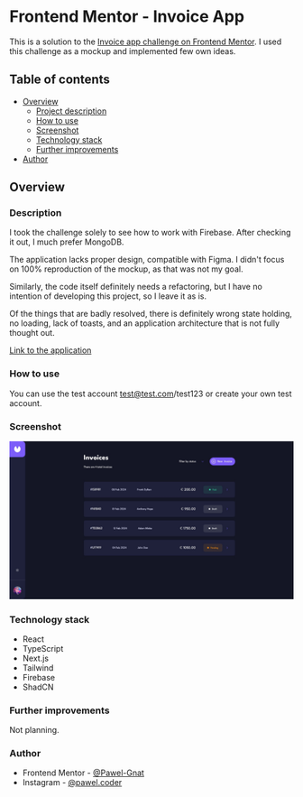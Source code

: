# Frontend Mentor - Invoice App

This is a solution to the [Invoice app challenge on Frontend Mentor](https://www.frontendmentor.io/challenges/invoice-app-i7KaLTQjl). I used this challenge as a mockup and implemented few own ideas.

## Table of contents

- [Overview](#overview)
  - [Project description](#description)
  - [How to use](#how-to-use)
  - [Screenshot](#screenshot)
  - [Technology stack](#technology-stack)
  - [Further improvements](#further-improvements)
- [Author](#author)

## Overview

### Description

I took the challenge solely to see how to work with Firebase. After checking it out, I much prefer MongoDB.

The application lacks proper design, compatible with Figma. I didn't focus on 100% reproduction of the mockup, as that was not my goal.

Similarly, the code itself definitely needs a refactoring, but I have no intention of developing this project, so I leave it as is.

Of the things that are badly resolved, there is definitely wrong state holding, no loading, lack of toasts, and an application architecture that is not fully thought out.

[Link to the application](https://frontend-mentor-invoice-app-five.vercel.app/)

### How to use

You can use the test account test@test.com/test123 or create your own test account.

### Screenshot

![](./screenshots/screenshot.jpg)

### Technology stack

- React
- TypeScript
- Next.js
- Tailwind
- Firebase
- ShadCN

### Further improvements

Not planning.

### Author

- Frontend Mentor - [@Pawel-Gnat](https://www.frontendmentor.io/profile/Pawel-Gnat)
- Instagram - [@pawel.coder](https://www.instagram.com/pawel.coder/)

